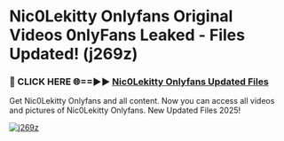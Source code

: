# Nic0Lekitty Onlyfans Original Videos 0nlyFans Leaked - Files Updated! (j269z)

<h3>🔴 CLICK HERE 🌐==►► <a href="https://tinyurl.com/ehrbuxhb" rel="nofollow">Nic0Lekitty Onlyfans Updated Files</a></h3>

Get Nic0Lekitty Onlyfans and all content. Now you can access all videos and pictures of Nic0Lekitty Onlyfans. New Updated Files 2025!

[![j269z](https://i.imgur.com/lVYEuWS.gif)](https://tinyurl.com/ehrbuxhb)
